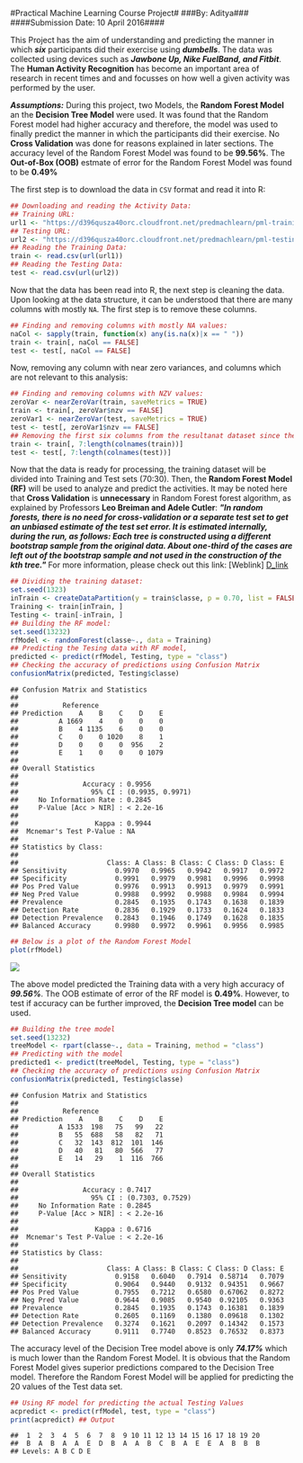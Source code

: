 #Practical Machine Learning Course Project#
###By: Aditya###
####Submission Date: 10 April 2016####



This Project has the aim of understanding and predicting the manner in which ***six*** participants did their exercise using ***dumbells***. The data was collected using devices such as ***Jawbone Up, Nike FuelBand, and Fitbit***. The **Human Activity Recognition** has become an important area of research in recent times and and focusses on how well a given activity was performed by the user.

***Assumptions:*** During this project, two Models, the **Random Forest Model** an the **Decision Tree Model** were used. It was found that the Random Forest model had higher accuracy and therefore, the model was used to finally predict the manner in which the participants did their exercise. 
No **Cross Validation** was done for reasons explained in later sections. The accuracy level of the Random Forest Model was found to be **99.56%**. The **Out-of-Box (OOB)** estmate of error for the Random Forest Model was found to be **0.49%**



The first step is to download the  data in `CSV` format and read it into R:

```r
## Downloading and reading the Activity Data:
## Training URL:
url1 <- "https://d396qusza40orc.cloudfront.net/predmachlearn/pml-training.csv"
## Testing URL:
url2 <- "https://d396qusza40orc.cloudfront.net/predmachlearn/pml-testing.csv"
## Reading the Training Data:
train <- read.csv(url(url1))
## Reading the Testing Data:
test <- read.csv(url(url2))
```

Now that the data has been read into R, the next step is cleaning the data. Upon looking at the data structure, it can be understood that there are many columns with mostly `NA`. The first step is to remove these columns. 

```r
## Finding and removing columns with mostly NA values:
naCol <- sapply(train, function(x) any(is.na(x)|x == " "))
train <- train[, naCol == FALSE]
test <- test[, naCol == FALSE]
```

Now, removing any column with near zero variances, and columns which are not relevant to this analysis:

```r
## Finding and removing columns with NZV values:
zeroVar <- nearZeroVar(train, saveMetrics = TRUE)
train <- train[, zeroVar$nzv == FALSE]
zeroVar1 <- nearZeroVar(test, saveMetrics = TRUE)
test <- test[, zeroVar1$nzv == FALSE]
## Removing the first six columns from the resultanat dataset since they are not relevant for prediction:
train <- train[, 7:length(colnames(train))]
test <- test[, 7:length(colnames(test))]
```

Now that the data is ready for processing, the training dataset will be divided into Training and Test sets (70:30). Then, the **Random Forest Model (RF)** will be used to analyze and predict the activities.
It may be noted here that **Cross Validation** is **unnecessary** in Random Forest forest algorithm, as explained by Professors **Leo Breiman and Adele Cutler**:
***"In random forests, there is no need for cross-validation or a separate test set to get an unbiased estimate of the test set error. It is estimated internally, during the run, as follows:
Each tree is constructed using a different bootstrap sample from the original data. About one-third of the cases are left out of the bootstrap sample and not used in the construction of the kth tree."***
For more information, please check out this link: 
[Weblink] [D_link]

[D_link]: http://www.stat.berkeley.edu/~breiman/RandomForests/cc_home.htm#ooberr


```r
## Dividing the training dataset:
set.seed(1323)
inTrain <- createDataPartition(y = train$classe, p = 0.70, list = FALSE)
Training <- train[inTrain, ]
Testing <- train[-inTrain, ]
## Building the RF model:
set.seed(13232)
rfModel <- randomForest(classe~., data = Training)
## Predicting the Tesing data with RF model,
predicted <- predict(rfModel, Testing, type = "class")
## Checking the accuracy of predictions using Confusion Matrix
confusionMatrix(predicted, Testing$classe)
```

```
## Confusion Matrix and Statistics
## 
##           Reference
## Prediction    A    B    C    D    E
##          A 1669    4    0    0    0
##          B    4 1135    6    0    0
##          C    0    0 1020    8    1
##          D    0    0    0  956    2
##          E    1    0    0    0 1079
## 
## Overall Statistics
##                                           
##                Accuracy : 0.9956          
##                  95% CI : (0.9935, 0.9971)
##     No Information Rate : 0.2845          
##     P-Value [Acc > NIR] : < 2.2e-16       
##                                           
##                   Kappa : 0.9944          
##  Mcnemar's Test P-Value : NA              
## 
## Statistics by Class:
## 
##                      Class: A Class: B Class: C Class: D Class: E
## Sensitivity            0.9970   0.9965   0.9942   0.9917   0.9972
## Specificity            0.9991   0.9979   0.9981   0.9996   0.9998
## Pos Pred Value         0.9976   0.9913   0.9913   0.9979   0.9991
## Neg Pred Value         0.9988   0.9992   0.9988   0.9984   0.9994
## Prevalence             0.2845   0.1935   0.1743   0.1638   0.1839
## Detection Rate         0.2836   0.1929   0.1733   0.1624   0.1833
## Detection Prevalence   0.2843   0.1946   0.1749   0.1628   0.1835
## Balanced Accuracy      0.9980   0.9972   0.9961   0.9956   0.9985
```

```r
## Below is a plot of the Random Forest Model
plot(rfModel)
```

![](index_files/figure-html/unnamed-chunk-5-1.png)

The above model predicted the Training data with a very high accuracy of ***99.56%***. The OOB estimate of error of the RF model is **0.49%**. However, to test if accuracy can be further improved, the **Decision Tree model** can be used.


```r
## Building the tree model
set.seed(13232)
treeModel <- rpart(classe~., data = Training, method = "class")
## Predicting with the model
predicted1 <- predict(treeModel, Testing, type = "class")
## Checking the accuracy of predictions using Confusion Matrix
confusionMatrix(predicted1, Testing$classe)
```

```
## Confusion Matrix and Statistics
## 
##           Reference
## Prediction    A    B    C    D    E
##          A 1533  198   75   99   22
##          B   55  688   58   82   71
##          C   32  143  812  101  146
##          D   40   81   80  566   77
##          E   14   29    1  116  766
## 
## Overall Statistics
##                                           
##                Accuracy : 0.7417          
##                  95% CI : (0.7303, 0.7529)
##     No Information Rate : 0.2845          
##     P-Value [Acc > NIR] : < 2.2e-16       
##                                           
##                   Kappa : 0.6716          
##  Mcnemar's Test P-Value : < 2.2e-16       
## 
## Statistics by Class:
## 
##                      Class: A Class: B Class: C Class: D Class: E
## Sensitivity            0.9158   0.6040   0.7914  0.58714   0.7079
## Specificity            0.9064   0.9440   0.9132  0.94351   0.9667
## Pos Pred Value         0.7955   0.7212   0.6580  0.67062   0.8272
## Neg Pred Value         0.9644   0.9085   0.9540  0.92105   0.9363
## Prevalence             0.2845   0.1935   0.1743  0.16381   0.1839
## Detection Rate         0.2605   0.1169   0.1380  0.09618   0.1302
## Detection Prevalence   0.3274   0.1621   0.2097  0.14342   0.1573
## Balanced Accuracy      0.9111   0.7740   0.8523  0.76532   0.8373
```

The accuracy level of the Decision Tree model above is only ***74.17%*** which is much lower than the Random Forest Model. It is obvious that the Random Forest Model gives superior predictions compared to the Decision Tree model.
Therefore the Random Forest Model will be applied for predicting the 20 values of the Test data set.


```r
## Using RF model for predicting the actual Testing Values
acpredict <- predict(rfModel, test, type = "class")
print(acpredict) ## Output
```

```
##  1  2  3  4  5  6  7  8  9 10 11 12 13 14 15 16 17 18 19 20 
##  B  A  B  A  A  E  D  B  A  A  B  C  B  A  E  E  A  B  B  B 
## Levels: A B C D E
```

